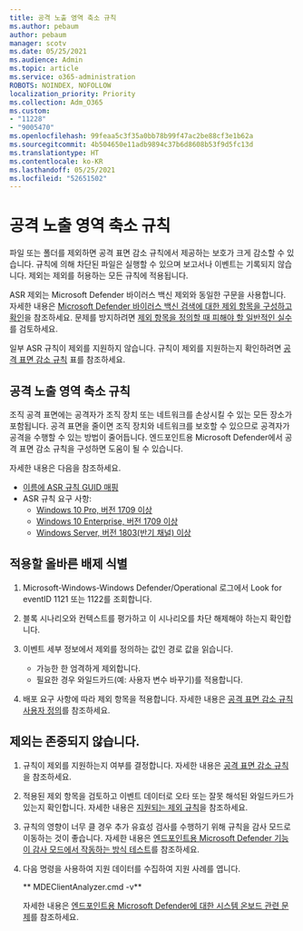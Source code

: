 ```yaml
---
title: 공격 노출 영역 축소 규칙
ms.author: pebaum
author: pebaum
manager: scotv
ms.date: 05/25/2021
ms.audience: Admin
ms.topic: article
ms.service: o365-administration
ROBOTS: NOINDEX, NOFOLLOW
localization_priority: Priority
ms.collection: Adm_O365
ms.custom:
- "11228"
- "9005470"
ms.openlocfilehash: 99feaa5c3f35a0bb78b99f47ac2be88cf3e1b62a
ms.sourcegitcommit: 4b504650e11adb9894c37b6d8608b53f9d5fc13d
ms.translationtype: HT
ms.contentlocale: ko-KR
ms.lasthandoff: 05/25/2021
ms.locfileid: "52651502"
---
```

# <a name="attack-surface-reduction-rules"></a>공격 노출 영역 축소 규칙

파일 또는 폴더를 제외하면 공격 표면 감소 규칙에서 제공하는 보호가 크게 감소할 수 있습니다. 규칙에 의해 차단된 파일은 실행할 수 있으며 보고서나 이벤트는 기록되지 않습니다. 제외는 제외를 허용하는 모든 규칙에 적용됩니다.

ASR 제외는 Microsoft Defender 바이러스 백신 제외와 동일한 구문을 사용합니다. 자세한 내용은 [Microsoft Defender 바이러스 백신 검색에 대한 제외 항목을 구성하고 확인](/microsoft-365/security/defender-endpoint/configure-exclusions-microsoft-defender-antivirus)을 참조하세요. 문제를 방지하려면 [제외 항목을 정의할 때 피해야 할 일반적인 실수](/microsoft-365/security/defender-endpoint/common-exclusion-mistakes-microsoft-defender-antivirus)를 검토하세요.

일부 ASR 규칙이 제외를 지원하지 않습니다. 규칙이 제외를 지원하는지 확인하려면 [공격 표면 감소 규칙](/microsoft-365/security/defender-endpoint/attack-surface-reduction#attack-surface-reduction-rules) 표를 참조하세요.

## <a name="attack-surface-reduction-rules"></a>공격 노출 영역 축소 규칙

조직 공격 표면에는 공격자가 조직 장치 또는 네트워크를 손상시킬 수 있는 모든 장소가 포함됩니다. 공격 표면을 줄이면 조직 장치와 네트워크를 보호할 수 있으므로 공격자가 공격을 수행할 수 있는 방법이 줄어듭니다. 엔드포인트용 Microsoft Defender에서 공격 표면 감소 규칙을 구성하면 도움이 될 수 있습니다.

자세한 내용은 다음을 참조하세요.

- [이름에 ASR 규칙 GUID 매핑](/microsoft-365/security/defender-endpoint/attack-surface-reduction#attack-surface-reduction-rules)
- ASR 규칙 요구 사항:
    - [Windows 10 Pro, 버전 1709 이상](/windows/whats-new/whats-new-windows-10-version-1709)
    - [Windows 10 Enterprise, 버전 1709 이상](/windows/whats-new/whats-new-windows-10-version-1709)
    - [Windows Server, 버전 1803(반기 채널) 이상](/windows-server/get-started/whats-new-in-windows-server-1803)

## <a name="identify-the-correct-exclusion-to-apply"></a>적용할 올바른 배제 식별

1. Microsoft-Windows-Windows Defender/Operational 로그에서 Look for eventID 1121 또는 1122를 조회합니다.

1. 블록 시나리오와 컨텍스트를 평가하고 이 시나리오를 차단 해제해야 하는지 확인합니다.

1. 이벤트 세부 정보에서 제외를 정의하는 값인 경로 값을 읽습니다.
    - 가능한 한 엄격하게 제외합니다.
    - 필요한 경우 와일드카드(예: 사용자 변수 바꾸기)를 적용합니다.

1. 배포 요구 사항에 따라 제외 항목을 적용합니다. 자세한 내용은 [공격 표면 감소 규칙 사용자 정의](/microsoft-365/security/defender-endpoint/customize-attack-surface-reduction)를 참조하세요.

## <a name="exclusion-is-not-honored"></a>제외는 존중되지 않습니다.

1. 규칙이 제외를 지원하는지 여부를 결정합니다. 자세한 내용은 [공격 표면 감소 규칙](/microsoft-365/security/defender-endpoint/attack-surface-reduction#attack-surface-reduction-rules)을 참조하세요.

1. 적용된 제외 항목을 검토하고 이벤트 데이터로 오타 또는 잘못 해석된 와일드카드가 있는지 확인합니다. 자세한 내용은 [지원되는 제외 규칙](/microsoft-365/security/defender-endpoint/mac-exclusions#supported-exclusion-types)을 참조하세요.

1. 규칙의 영향이 너무 클 경우 추가 유효성 검사를 수행하기 위해 규칙을 감사 모드로 이동하는 것이 좋습니다. 자세한 내용은 [엔드포인트용 Microsoft Defender 기능이 감사 모드에서 작동하는 방식 테스트](/microsoft-365/security/defender-endpoint/audit-windows-defender)를 참조하세요.

1. 다음 명령을 사용하여 지원 데이터를 수집하여 지원 사례를 엽니다.
    
   ** MDEClientAnalyzer.cmd -v**

    자세한 내용은 [엔드포인트용 Microsoft Defender에 대한 시스템 온보드 관련 문제](issues-with-onboarding-machines.md)를 참조하세요.
